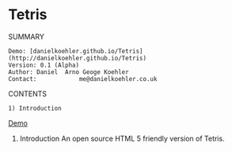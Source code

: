 Tetris
======

SUMMARY

	Demo: [danielkoehler.github.io/Tetris](http://danielkoehler.github.io/Tetris)	
	Version: 0.1 (Alpha)
	Author:	Daniel  Arno Geoge Koehler
	Contact:			me@danielkoehler.co.uk

CONTENTS

	1) Introduction
	

[Demo](http://danielkoehler.github.io/Tetris)

1) Introduction
An open source HTML 5 friendly version of Tetris.
